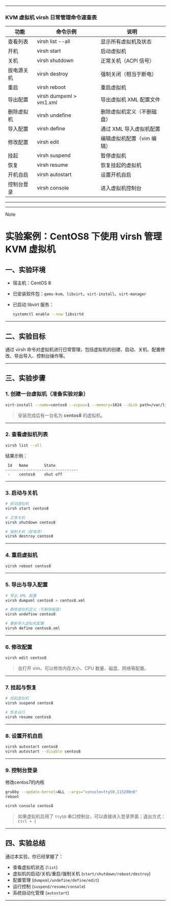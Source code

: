 <html>
<body>
<hr>
<h3>KVM 虚拟机 virsh 日常管理命令速查表</h3>

功能 | 命令示例 | 说明
-- | -- | --
查看列表 | virsh list --all | 显示所有虚拟机及状态
开机 | virsh start  | 启动虚拟机
关机 | virsh shutdown | 正常关机（ACPI 信号）
拔电源关机 | virsh destroy | 强制关闭（相当于断电）
重启 | virsh reboot | 重启虚拟机
导出配置 | virsh dumpxml > vm1.xml | 导出虚拟机 XML 配置文件
删除虚拟机 | virsh undefine | 删除虚拟机定义（不删磁盘）
导入配置 | virsh define | 通过 XML 导入虚拟机配置
修改配置 | virsh edit | 编辑虚拟机配置（vim 编辑）
挂起 | virsh suspend | 暂停虚拟机
恢复 | virsh resume | 恢复挂起的虚拟机
开机自启 | virsh autostart | 设置开机自启
控制台登录 | virsh console | 进入虚拟机控制台


<hr>
</body>
</html>


---

> [!note]
> # 实验案例：CentOS8 下使用 virsh 管理 KVM 虚拟机

## 一、实验环境

* 宿主机：CentOS 8
* 已安装软件包：`qemu-kvm`、`libvirt`、`virt-install`、`virt-manager`
* 已启动 libvirt 服务：

  ```bash
  systemctl enable --now libvirtd
  ```

---

## 二、实验目标

通过 virsh 命令对虚拟机进行日常管理，包括虚拟机的创建、启动、关机、配置修改、导出导入、控制台操作等。

---

## 三、实验步骤

### 1. 创建一台虚拟机（准备实验对象）

```bash
virt-install --name=centos8 --vcpus=1 --memory=1024 --disk path=/var/lib/libvirt/images/centos1.raw,size=10,format=raw --cdrom=/opt/CentOS-7-x86_64-Minimal-2207-02.iso --network network=default,model=virtio --os-variant=centos7.0 --graphics vnc,port=5900,listen=0.0.0.0 --noautoconsole
```

> 安装完成后有一台名为 **centos8** 的虚拟机。

---

### 2. 查看虚拟机列表

```bash
virsh list --all
```

结果示例：

```
 Id   Name       State
--------------------------------
 -    centos8    shut off
```

---

### 3. 启动与关机

```bash
# 启动虚拟机
virsh start centos8

# 正常关机
virsh shutdown centos8

# 强制关机（拔电源）
virsh destroy centos8
```

---

### 4. 重启虚拟机

```bash
virsh reboot centos8
```

---

### 5. 导出与导入配置

```bash
# 导出 XML 配置
virsh dumpxml centos8 > centos8.xml

# 删除虚拟机定义（不删除磁盘）
virsh undefine centos8

# 重新导入虚拟机配置
virsh define centos8.xml
```

---

### 6. 修改配置

```bash
virsh edit centos8
```

> 会打开 vim，可以修改内存大小、CPU 数量、磁盘、网络等配置。

---

### 7. 挂起与恢复

```bash
# 挂起虚拟机
virsh suspend centos8

# 恢复运行
virsh resume centos8
```

---

### 8. 设置开机自启

```bash
virsh autostart centos8
virsh autostart --disable centos8
```

---

### 9. 控制台登录
修改centos7的内核
```bash
grubby --update-kernel=ALL --args="console=ttyS0,115200n8"
reboot
```
```bash
virsh console centos8
```

> 如果虚拟机启用了 `ttyS0` 串口控制台，可以直接进入登录界面；退出方式：`Ctrl + ]`

---

## 四、实验总结

通过本实验，你已经掌握了：

* 查看虚拟机状态 (`list`)
* 虚拟机的启动/关机/重启/强制关机 (`start/shutdown/reboot/destroy`)
* 配置管理 (`dumpxml/undefine/define/edit`)
* 运行控制 (`suspend/resume/console`)
* 系统自动化管理 (`autostart`)

---

